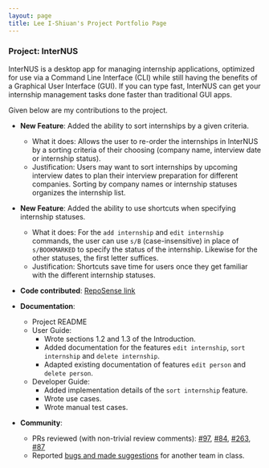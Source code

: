 ```yaml
---
layout: page
title: Lee I-Shiuan's Project Portfolio Page
---
```


### Project: InterNUS

InterNUS is a desktop app for managing internship applications, optimized for use via a Command Line Interface (CLI) while still having the benefits of a Graphical User Interface (GUI). If you can type fast, InterNUS can get your internship management tasks done faster than traditional GUI apps.

Given below are my contributions to the project.

* **New Feature**:  Added the ability to sort internships by a given criteria.
    * What it does: Allows the user to re-order the internships in InterNUS by a sorting criteria of their choosing (company name, interview date or internship status).
    * Justification: Users may want to sort internships by upcoming interview dates to plan their interview preparation for different companies. Sorting by company names or internship statuses organizes the internship list.
    
* **New Feature**: Added the ability to use shortcuts when specifying internship statuses.
    * What it does: For the `add internship` and `edit internship` commands, the user can use `s/B` (case-insensitive) in place of `s/BOOKMARKED` to specify the status of the internship. Likewise for the other statuses, the first letter suffices.
    * Justification: Shortcuts save time for users once they get familiar with the different internship statuses.

* **Code contributed**: [RepoSense link](https://nus-cs2103-ay2223s1.github.io/tp-dashboard/?search=ish1506&breakdown=true)

* **Documentation**:
    * Project README
    * User Guide:
        * Wrote sections 1.2 and 1.3 of the Introduction.
        * Added documentation for the features `edit internship`, `sort internship` and `delete internship`.
        * Adapted existing documentation of features `edit person` and `delete person`.
    * Developer Guide:
        * Added implementation details of the `sort internship` feature.
        * Wrote use cases.
        * Wrote manual test cases.

* **Community**:
    * PRs reviewed (with non-trivial review comments): [#97](https://github.com/AY2223S1-CS2103T-F11-1/tp/pull/97#pullrequestreview-1139055088), [#84](https://github.com/AY2223S1-CS2103T-F11-1/tp/pull/84#pullrequestreview-1135300452), [#263](https://github.com/AY2223S1-CS2103T-F11-1/tp/pull/263#pullrequestreview-1166566884), [#87](https://github.com/AY2223S1-CS2103T-F11-1/tp/pull/87#pullrequestreview-1135449149)
    * Reported [bugs and made suggestions](https://github.com/ish1506/ped/issues) for another team in class.

